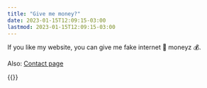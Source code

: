 ```yaml
---
title: "Give me money?"
date: 2023-01-15T12:09:15-03:00
lastmod: 2023-01-15T12:09:15-03:00
---
```


If you like my website, you can give me fake internet 🤑 moneyz 💰.

Also: [Contact page](/contact)

{{<crypto>}}
